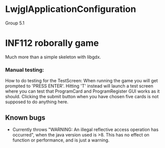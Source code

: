 # LwjglApplicationConfiguration
Group 5.1

# INF112 roborally game
Much more than a simple skeleton with libgdx. 
### Manual testing:
How to do testing for the TestScreen:
When running the game you will get prompted to 'PRESS ENTER'. Hitting 'T' instead will launch a test
screen where you can test that ProgramCard and ProgramRegister GUI works as it should. Clicking the submit button
when you have chosen five cards is not supposed to do anything here.



## Known bugs
- Currently throws "WARNING: An illegal reflective access operation has occurred", 
  when the java version used is >8. This has no effect on function or performance, and is just a warning.
